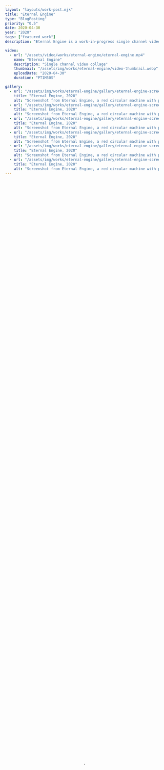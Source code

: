 ```yaml
---
layout: "layouts/work-post.njk"
title: "Eternal Engine"
type: "BlogPosting"
priority: "0.5"
date: 2020-04-30
year: "2020"
tags: ["featured_work"]
description: "Eternal Engine is a work-in-progress single channel video collage series, inspired by films like the 1927 science-fiction classic Metropolis, directed by Fritz Lang; as well as films like Snowpiercer, 2013 and Event Horizon, 1997."

video:
  - url: "/assets/video/works/eternal-engine/eternal-engine.mp4"
    name: "Eternal Engine"
    description: "Single channel video collage"
    thumbnail: "/assets/img/works/eternal-engine/video-thumbnail.webp"
    uploadDate: "2020-04-30"
    duration: "PT1M50S"

gallery:
  - url: "/assets/img/works/eternal-engine/gallery/eternal-engine-screenshot-1.webp"
    title: "Eternal Engine, 2020"
    alt: "Screenshot from Eternal Engine, a red circular machine with pumps. There is two cyclindrical towers in the background flanking the machine"
  - url: "/assets/img/works/eternal-engine/gallery/eternal-engine-screenshot-2.webp"
    title: "Eternal Engine, 2020"
    alt: "Screenshot from Eternal Engine, a red circular machine with pumps. There is two cyclindrical towers in the background flanking the machine"
  - url: "/assets/img/works/eternal-engine/gallery/eternal-engine-screenshot-3.webp"
    title: "Eternal Engine, 2020"
    alt: "Screenshot from Eternal Engine, a red circular machine with pumps. There is two cyclindrical towers in the background flanking the machine"
  - url: "/assets/img/works/eternal-engine/gallery/eternal-engine-screenshot-4.webp"
    title: "Eternal Engine, 2020"
    alt: "Screenshot from Eternal Engine, a red circular machine with pumps. There is two cyclindrical towers in the background flanking the machine"
  - url: "/assets/img/works/eternal-engine/gallery/eternal-engine-screenshot-5.webp"
    title: "Eternal Engine, 2020"
    alt: "Screenshot from Eternal Engine, a red circular machine with pumps. There is two cyclindrical towers in the background flanking the machine"
  - url: "/assets/img/works/eternal-engine/gallery/eternal-engine-screenshot-6.webp"
    title: "Eternal Engine, 2020"
    alt: "Screenshot from Eternal Engine, a red circular machine with pumps. There is two cyclindrical towers in the background flanking the machine"
---
```


<video width="100%" height="100%" controls controlsList="nodownload" poster="{{ video[0].thumbnail }}">
    <source src="{{ video[0].url }}" type="video/mp4">
    Your browser does not support the video tag.
</video>
<figcaption>
    "{{ video[0].name }}". {{ video[0].description }}.
</figcaption>

<br>

<p class="indent">Eternal Engine is a work-in-progress single channel video collage series, inspired by films like the 1927 science-fiction classic <a href="https://www.imdb.com/title/tt0017136/?ref_=nv_sr_srsg_0_tt_8_nm_0_q_metr" target="_blank" rel="noopener">Metropolis</a> <sup><i class="fa-solid fa-arrow-up-right-from-square icon-grey"></i></sup>, directed by Fritz Lang; as well as films like <a href="https://www.imdb.com/title/tt1706620/?ref_=nv_sr_srsg_4_tt_4_nm_3_q_snowp" target="_blank" rel="noopener">Snowpiercer</a> <sup><i class="fa-solid fa-arrow-up-right-from-square icon-grey"></i></sup>, 2013 and <a href="https://www.imdb.com/title/tt0119081/?ref_=nv_sr_srsg_0_tt_8_nm_0_q_event%2520ho" target="_blank" rel="noopener">Event Horizon</a> <sup><i class="fa-solid fa-arrow-up-right-from-square icon-grey"></i></sup>, 1997.</p>

<br>
<br>